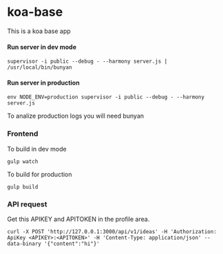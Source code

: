 # koa-base
This is a koa base app


#### Run server in dev mode

```
supervisor -i public --debug - --harmony server.js | /usr/local/bin/bunyan
```

#### Run server in production

```
env NODE_ENV=production supervisor -i public --debug - --harmony server.js
```
To analize production logs you will need bunyan

### Frontend

To build in dev mode
```
gulp watch
```

To build for production
```
gulp build
```

### API request

Get this APIKEY and APITOKEN in the profile area.
```
curl -X POST 'http://127.0.0.1:3000/api/v1/ideas' -H 'Authorization: ApiKey <APIKEY>:<APITOKEN>' -H 'Content-Type: application/json' --data-binary '{"content":"hi"}'
```